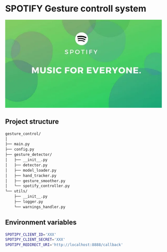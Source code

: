 # SPOTIFY Gesture controll system
![header](header.png)


## Project structure
```sh
gesture_control/
│
├── main.py
├── config.py
├── gesture_detector/
│   ├── __init__.py
│   ├── detector.py
│   ├── model_loader.py
│   ├── hand_tracker.py
│   ├── gesture_smoother.py
│   └── spotify_controller.py
└── utils/
    ├── __init__.py
    ├── logger.py
    └── warnings_handler.py
```


## Environment variables
```sh
SPOTIPY_CLIENT_ID='XXX'
SPOTIPY_CLIENT_SECRET='XXX'
SPOTIPY_REDIRECT_URI='http://localhost:8888/callback'
```